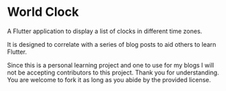 # World Clock

A Flutter application to display a list of clocks in different time zones.

It is designed to correlate with a series of blog posts to aid others to learn Flutter.

Since this is a personal learning project and one to use for my blogs I will not be accepting contributors to this project. Thank you for understanding. You are welcome to fork it as long as you abide by the provided license.
